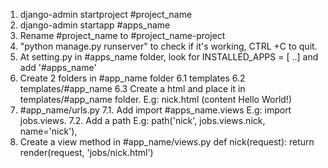 1. django-admin startproject #project_name
2. django-admin startapp #apps_name
3. Rename #project_name to #project_name-project
4. "python manage.py runserver" to check if it's working, CTRL +C to quit.
5. At setting.py in #apps_name folder, look for INSTALLED_APPS = [ ..] and add
   '#apps_name'
6. Create 2 folders in #app_name folder
   6.1 templates
   6.2 templates/#app_name
   6.3 Create a html and place it in templates/#app_name folder. E.g: nick.html (content Hello World!)
7. #app_name/urls.py
   7.1. Add import #apps_name.views E.g: import jobs.views.
   7.2. Add a path E.g: path('nick', jobs.views.nick, name='nick'),
8. Create a view method in #app_name/views.py
   def nick(request):
      return render(request, 'jobs/nick.html')